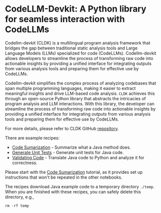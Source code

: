 # CodeLLM-Devkit: A Python library for seamless interaction with CodeLLMs

Codellm-devkit (CLDK) is a multilingual program analysis framework that bridges the gap between traditional static analysis tools and Large Language Models (LLMs) specialized for code (CodeLLMs). Codellm-devkit allows developers to streamline the process of transforming raw code into actionable insights by providing a unified interface for integrating outputs from various analysis tools and preparing them for effective use by CodeLLMs.

Codellm-devkit simplifies the complex process of analyzing codebases that span multiple programming languages, making it easier to extract meaningful insights and drive LLM-based code analysis. `CLDK` achieves this through an open-source Python library that abstracts the intricacies of program analysis and LLM interactions. With this library, the developer can streamline the process of transforming raw code into actionable insights by providing a unified interface for integrating outputs from various analysis tools and preparing them for effective use by CodeLLMs.

For more details, please refer to CLDK GitHub [repository](https://github.com/IBM/codellm-devkit/tree/main).

There are example recipes:

* [Code Sumarization](./code_summarization.ipynb) - Summarize what a Java method does.
* [Generate Unit Tests](./generate_unit_tests.ipynb) - Generate unit tests for Java code.
* [Validating Code](./validating_code.ipynb) - Translate Java code to Python and analyze it for correctness.

Please start with the [Code Sumarization](./code_summarization.ipynb) tutorial, as it provides set up instructions that won't be repeated in the other notebooks.

The recipes download Java example code to a temporary directory `./temp`. When you are finished with these recipes, you can safely delete this directory, e.g.,

```shell
rm -rf temp
```

